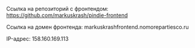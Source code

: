 Ссылка на репозиторий с фронтендом: https://github.com/markuskrash/pindie-frontend

Ссылка на домен фронтенда: markuskrashfrontend.nomorepartiesco.ru

IP-адрес: 158.160.169.113
